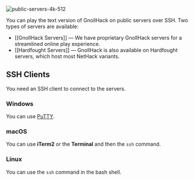 ![public-servers-4k-512](https://github.com/hyvanmielenpelit/GnollHack/assets/16661034/c0097657-93c9-45e8-b117-9eb9fcdf96fd)

You can play the text version of GnollHack on public servers over SSH. Two types of servers are available:
* [[GnollHack Servers]] — We have proprietary GnollHack servers for a streamlined online play experience.
* [[Hardfought Servers]] — GnollHack is also available on Hardfought servers, which host most NetHack variants.

## SSH Clients

You need an SSH client to connect to the servers. 

### Windows

You can use [PuTTY](https://www.putty.org/).

### macOS

You can use **iTerm2** or the **Terminal** and then the `ssh` command.

### Linux

You can use the `ssh` command in the bash shell.
